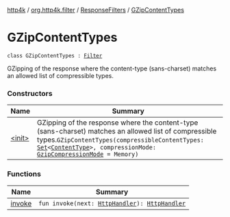 [http4k](../../../index.md) / [org.http4k.filter](../../index.md) / [ResponseFilters](../index.md) / [GZipContentTypes](./index.md)

# GZipContentTypes

`class GZipContentTypes : `[`Filter`](../../../org.http4k.core/-filter.md)

GZipping of the response where the content-type (sans-charset) matches an allowed list of compressible types.

### Constructors

| Name | Summary |
|---|---|
| [&lt;init&gt;](-init-.md) | GZipping of the response where the content-type (sans-charset) matches an allowed list of compressible types.`GZipContentTypes(compressibleContentTypes: `[`Set`](https://kotlinlang.org/api/latest/jvm/stdlib/kotlin.collections/-set/index.html)`<`[`ContentType`](../../../org.http4k.core/-content-type/index.md)`>, compressionMode: `[`GzipCompressionMode`](../../-gzip-compression-mode/index.md)` = Memory)` |

### Functions

| Name | Summary |
|---|---|
| [invoke](invoke.md) | `fun invoke(next: `[`HttpHandler`](../../../org.http4k.core/-http-handler.md)`): `[`HttpHandler`](../../../org.http4k.core/-http-handler.md) |
